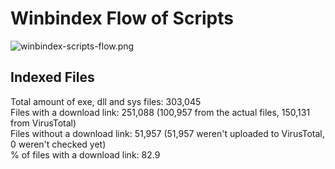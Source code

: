 # Winbindex Flow of Scripts

![winbindex-scripts-flow.png](winbindex-scripts-flow.png)

## Indexed Files

<!--FileStats-->
Total amount of exe, dll and sys files: 303,045  
Files with a download link: 251,088 (100,957 from the actual files, 150,131 from VirusTotal)  
Files without a download link: 51,957 (51,957 weren't uploaded to VirusTotal, 0 weren't checked yet)  
% of files with a download link: 82.9  
<!--/FileStats-->
